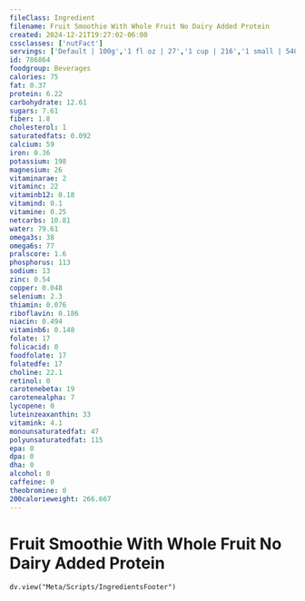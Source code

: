 ```yaml
---
fileClass: Ingredient
filename: Fruit Smoothie With Whole Fruit No Dairy Added Protein
created: 2024-12-21T19:27:02-06:00
cssclasses: ['nutFact']
servings: ['Default | 100g','1 fl oz | 27','1 cup | 216','1 small | 540','1 medium | 864','1 large | 1080']
id: 786864
foodgroup: Beverages
calories: 75
fat: 0.37
protein: 6.22
carbohydrate: 12.61
sugars: 7.61
fiber: 1.8
cholesterol: 1
saturatedfats: 0.092
calcium: 59
iron: 0.36
potassium: 198
magnesium: 26
vitaminarae: 2
vitaminc: 22
vitaminb12: 0.18
vitamind: 0.1
vitamine: 0.25
netcarbs: 10.81
water: 79.61
omega3s: 38
omega6s: 77
pralscore: 1.6
phosphorus: 113
sodium: 13
zinc: 0.54
copper: 0.048
selenium: 2.3
thiamin: 0.076
riboflavin: 0.186
niacin: 0.494
vitaminb6: 0.148
folate: 17
folicacid: 0
foodfolate: 17
folatedfe: 17
choline: 22.1
retinol: 0
carotenebeta: 19
carotenealpha: 7
lycopene: 0
luteinzeaxanthin: 33
vitamink: 4.1
monounsaturatedfat: 47
polyunsaturatedfat: 115
epa: 0
dpa: 0
dha: 0
alcohol: 0
caffeine: 0
theobromine: 0
200calorieweight: 266.667
---
```


# Fruit Smoothie With Whole Fruit No Dairy Added Protein

```dataviewjs
dv.view("Meta/Scripts/IngredientsFooter")
```